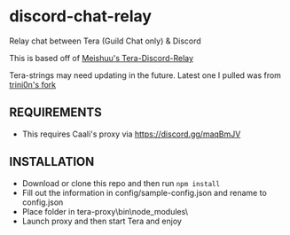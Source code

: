 # discord-chat-relay

Relay chat between Tera (Guild Chat only) & Discord

This is based off of [Meishuu's Tera-Discord-Relay](https://github.com/meishuu/tera-discord-relay)

Tera-strings may need updating in the future. Latest one I pulled was from [trini0n's fork](https://github.com/trini0n/tera-discord-relay/blob/ccb4af6a6fdeefb7480068d4ba5fb44ab0e5fbc4/tera/app/discord/node_modules/tera-strings/strings.json)

## REQUIREMENTS

* This requires Caali's proxy via https://discord.gg/maqBmJV

## INSTALLATION

* Download or clone this repo and then run `npm install`
* Fill out the information in config/sample-config.json and rename to config.json
* Place folder in tera-proxy\bin\node_modules\
* Launch proxy and then start Tera and enjoy
